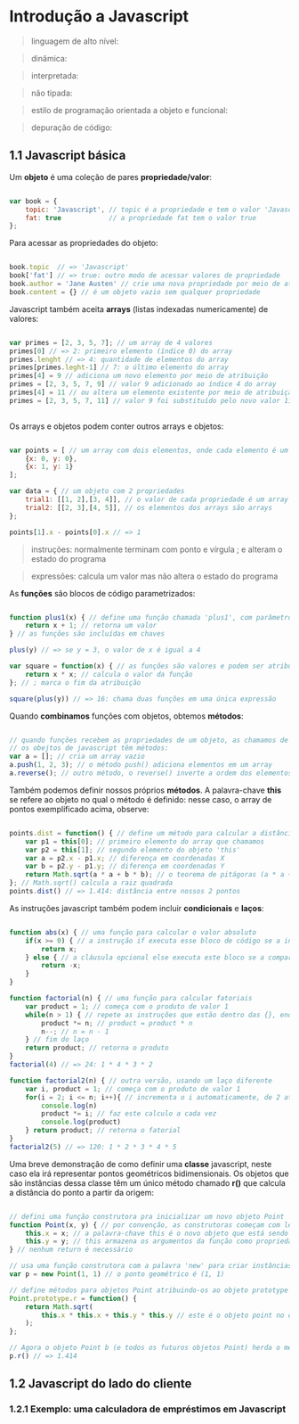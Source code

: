 # Introdução a Javascript

> linguagem de alto nível:

> dinâmica:

> interpretada:

> não tipada:

> estilo de programação orientada a objeto e funcional:

> depuração de código:

## 1.1 Javascript básica

Um **objeto** é uma coleção de pares **propriedade/valor**:

```js

var book = {
    topic: 'Javascript', // topic é a propriedade e tem o valor 'Javascript'
    fat: true            // a propriedade fat tem o valor true
};

```

Para acessar as propriedades do objeto:

```js

book.topic  // => 'Javascript'
book['fat'] // => true: outro modo de acessar valores de propriedade 
book.author = 'Jane Austen' // crie uma nova propriedade por meio de atribuição 
book.content = {} // é um objeto vazio sem qualquer propriedade 

```

Javascript também aceita **arrays** (listas indexadas numericamente) de valores:

```js

var primes = [2, 3, 5, 7]; // um array de 4 valores
primes[0] // => 2: primeiro elemento (índice 0) do array
primes.lenght // => 4: quantidade de elementos do array
primes[primes.leght-1] // 7: o último elemento do array
primes[4] = 9 // adiciona um novo elemento por meio de atribuição
primes = [2, 3, 5, 7, 9] // valor 9 adicionado ao índice 4 do array
primes[4] = 11 // ou altera um elemento existente por meio de atribuição
primes = [2, 3, 5, 7, 11] // valor 9 foi substituído pelo novo valor 11
 
```

Os arrays e objetos podem conter outros arrays e objetos:

```js

var points = [ // um array com dois elementos, onde cada elemento é um objeto 
    {x: 0, y: 0}, 
    {x: 1, y: 1}
];

var data = { // um objeto com 2 propriedades 
    trial1: [[1, 2],[3, 4]], // o valor de cada propriedade é um array
    trial2: [[2, 3],[4, 5]], // os elementos dos arrays são arrays 
};

points[1].x - points[0].x // => 1

```

> instruções: normalmente terminam com ponto e vírgula ; e alteram o estado do programa 

> expressões: calcula um valor mas não altera o estado do programa 

As **funções** são blocos de código parametrizados: 

```js

function plus1(x) { // define uma função chamada 'plus1', com parâmetro 'x'
    return x + 1; // retorna um valor 
} // as funções são incluídas em chaves 

plus(y) // => se y = 3, o valor de x é igual a 4

var square = function(x) { // as funções são valores e podem ser atribuídas a variáveis 
    return x * x; // calcula o valor da função 
}; // ; marca o fim da atribuição 

square(plus(y)) // => 16: chama duas funções em uma única expressão 

```

Quando **combinamos** funções com objetos, obtemos **métodos**:

```js

// quando funções recebem as propriedades de um objeto, as chamamos de métodos, todos
// os obejtos de javascript têm métodos: 
var a = []; // cria um array vazio 
a.push(1, 2, 3); // o método push() adiciona elementos em um array
a.reverse(); // outro método, o reverse() inverte a ordem dos elementos

```

Também podemos definir nossos próprios **métodos**. A palavra-chave **this** se refere ao objeto no qual o método é definido: nesse caso, o array de pontos exemplificado acima, observe:

```js

points.dist = function() { // define um método para calcular a distância entre pontos
    var p1 = this[0]; // primeiro elemento do array que chamamos 
    var p2 = this[1]; // segundo elemento do objeto 'this'
    var a = p2.x - p1.x; // diferença em coordenadas X
    var b = p2.y - p1.y; // diferença em coordenadas Y
    return Math.sqrt(a * a + b * b); // o teorema de pitágoras (a * a + b * b = c * c)
}; // Math.sqrt() calcula a raiz quadrada 
points.dist() // => 1.414: distância entre nossos 2 pontos  

```

As instruções javascript também podem incluir **condicionais** e **laços**:

```js

function abs(x) { // uma função para calcular o valor absoluto
    if(x >= 0) { // a instrução if executa esse bloco de código se a instrução for verdadeira
        return x; 
    } else { // a cláusula opcional else executa este bloco se a comparação do if anterior for falsa
        return -x;
    }
}

function factorial(n) { // uma função para calcular fatoriais 
    var product = 1; // começa com o produto de valor 1
    while(n > 1) { // repete as instruções que estão dentro das {}, enquanto a expressão em () for verdadeira
        product *= n; // product = product * n
        n--; // n = n - 1
    } // fim do laço 
    return product; // retorna o produto 
}
factorial(4) // => 24: 1 * 4 * 3 * 2

function factorial2(n) { // outra versão, usando um laço diferente
    var i, product = 1; // começa com o produto de valor 1
    for(i = 2; i <= n; i++){ // incrementa o i automaticamente, de 2 até n
        console.log(n)
        product *= i; // faz este calculo a cada vez
        console.log(product) 
    } return product; // retorna o fatorial 
}
factorial2(5) // => 120: 1 * 2 * 3 * 4 * 5

```

Uma breve demonstração de como definir uma **classe** javascript, neste caso ela irá representar pontos geométricos
bidimensionais. Os objetos que são instâncias dessa classe têm um único método chamado **r()** que calcula a distância
do ponto a partir da origem:

```js

// defini uma função construtora pra inicializar um novo objeto Point
function Point(x, y) { // por convenção, as construtoras começam com letras maiúsculas 
    this.x = x; // a palavra-chave this é o novo objeto que está sendo inicializado 
    this.y = y; // this armazena os argumentos da função como propriedades do objeto 
} // nenhum return é necessário 

// usa uma função construtora com a palavra 'new' para criar instâncias 
var p = new Point(1, 1) // o ponto geométrico é (1, 1)

// define métodos para objetos Point atribuindo-os ao objeto prototype associado à função construtora
Point.prototype.r = function() {
    return Math.sqrt( 
        this.x * this.x + this.y * this.y // este é o objeto point no qual o método é chamado 
    );
};

// Agora o objeto Point b (e todos os futuros objetos Point) herda o método r()
p.r() // => 1.414

```

## 1.2 Javascript do lado do cliente 

### 1.2.1 Exemplo: uma calculadora de empréstimos em Javascript 
